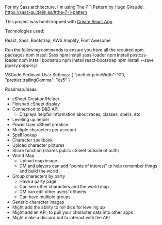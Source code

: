 For my Sass architecture, I'm using The 7-1 Pattern by Hugo Giraudel.
https://sass-guidelin.es/#the-7-1-pattern

This project was bootstrapped with [Create React App](https://github.com/facebookincubator/create-react-app).

Technologies used:

React, Sass, Bootstrap, AWS Amplify, Font Awesome

Run the following commands to ensure you have all the required npm packages
npm install Sass
npm install sass-loader
npm install postcss-loader
npm install bootstrap
npm install react-bootstrap
npm install --save jquery popper.js

VSCode Pertinant User Settings:
{
"prettier.printWidth": 100,
"prettier.trailingComma": "es5"
}

Roadmap/Ideas:

- cSheet Creation/Helper
- Finished cSheet display
- Connection to D&D API
  - Displays helpful information about races, classes, spells, etc.
- Leveling up helper
- Power User cSheet creation
- Multiple characters per account
- Spell lookup
- Character spellbook
- Upload character pictures
- Share function (shares public cSheet outside of auth)
- World Map
  - Upload map image
  - DM and players can add "points of interest" to help remember things and build the world
- Group characters by party
  - Have a party page
  - Can see other characters and the world map
  - DM can edit other users' cSheets
  - Can have multiple groups
- Generic character images
- Might add the ability to roll dice for leveling up
- Might add an API, to pull your character data into other apps
- Might make a discord bot to interact with the API
